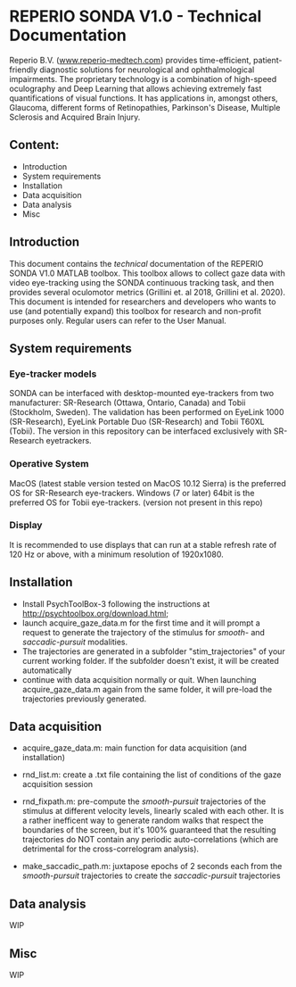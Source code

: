 # REPERIO SONDA V1.0 - Technical Documentation
Reperio B.V. (www.reperio-medtech.com) provides time-efficient, patient-friendly diagnostic solutions for neurological and ophthalmological impairments. The proprietary technology is a combination of high-speed oculography and Deep Learning that allows achieving extremely fast quantifications of visual functions. It has applications in, amongst others, Glaucoma, different forms of Retinopathies, Parkinson's Disease, Multiple Sclerosis and Acquired Brain Injury.
## Content:
- Introduction
- System requirements
- Installation 
- Data acquisition
- Data analysis
- Misc

## Introduction
This document contains the *technical* documentation of the REPERIO SONDA V1.0 MATLAB toolbox. This toolbox allows to collect gaze data with video eye-tracking using the SONDA continuous tracking task, and then provides several oculomotor metrics (Grillini et. al 2018, Grillini et al. 2020). This document is intended for researchers and developers who wants to use (and potentially expand) this toolbox for research and non-profit purposes only. Regular users can refer to the User Manual. 

## System requirements 
### Eye-tracker models
SONDA can be interfaced with desktop-mounted eye-trackers from two manufacturer: SR-Research (Ottawa, Ontario, Canada) and Tobii (Stockholm, Sweden). The validation has been performed on EyeLink 1000 (SR-Research), EyeLink Portable Duo (SR-Research) and Tobii T60XL (Tobii). 
The version in this repository can be interfaced exclusively with SR-Research eyetrackers.

### Operative System
MacOS (latest stable version tested on MacOS 10.12 Sierra) is the preferred OS for SR-Research eye-trackers. 
Windows (7 or later) 64bit is the preferred OS for Tobii eye-trackers. (version not present in this repo)

### Display
It is recommended to use displays that can run at a stable refresh rate of 120 Hz or above, with a minimum resolution of 1920x1080.

## Installation
- Install PsychToolBox-3 following the instructions at http://psychtoolbox.org/download.html;
- launch acquire\_gaze\_data.m for the first time and it will prompt a request to generate the trajectory of the stimulus for _smooth-_ and _saccadic-pursuit_ modalities. 
- The trajectories are generated in a subfolder "stim_trajectories" of your current working folder. If the subfolder doesn't exist, it will be created automatically
- continue with data acquisition normally or quit. When launching acquire\_gaze\_data.m again from the same folder, it will pre-load the trajectories previously generated. 
   
## Data acquisition
- acquire\_gaze\_data.m: main function for data acquisition (and installation)

- rnd\_list.m: create a .txt file containing the list of conditions of the gaze acquisition session

- rnd\_fixpath.m: pre-compute the _smooth-pursuit_ trajectories of the stimulus at different velocity levels, linearly scaled with each other. It is a rather inefficent way to generate random walks that respect the boundaries of the screen, but it's 100% guaranteed that the resulting trajectories do NOT contain any periodic auto-correlations (which are detrimental for the cross-correlogram analysis).

- make\_saccadic\_path.m: juxtapose epochs of 2 seconds each from the _smooth-pursuit_ trajectories to create the _saccadic-pursuit_ trajectories

## Data analysis
WIP

## Misc
WIP
 
